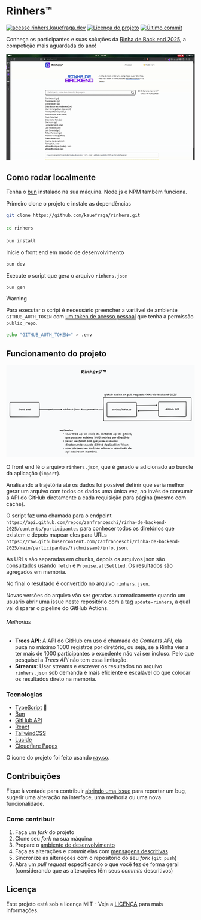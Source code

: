 # Rinhers™

[![acesse rinhers.kauefraga.dev](https://img.shields.io/badge/acesse-rinhers.kauefraga.dev-7a02ff?labelColor=3068d7)](https://rinhers.kauefraga.dev)
[![Licença do projeto](https://img.shields.io/github/license/kauefraga/rinhers)](https://github.com/kauefraga/rinhers/blob/main/LICENSE)
[![Último commit](https://img.shields.io/github/last-commit/kauefraga/rinhers/main)](https://github.com/kauefraga/rinhers)

Conheça os participantes e suas soluções da [Rinha de Back end 2025](https://github.com/zanfranceschi/rinha-de-backend-2025), a competição mais aguardada do ano!

<div align="center">

![Demonstração do uso do Rinhers™](docs/demo.gif)

</div>

## Como rodar localmente

Tenha o [bun](https://bun.sh) instalado na sua máquina. Node.js e NPM também funciona.

Primeiro clone o projeto e instale as dependências

```sh
git clone https://github.com/kauefraga/rinhers.git

cd rinhers

bun install
```

Inicie o front end em modo de desenvolvimento

```sh
bun dev
```

Execute o script que gera o arquivo `rinhers.json`

```sh
bun gen
```

> [!WARNING]
> Para executar o script é necessário preencher a variável de ambiente `GITHUB_AUTH_TOKEN` com [um token de acesso pessoal](https://docs.github.com/pt/authentication/keeping-your-account-and-data-secure/managing-your-personal-access-tokens#como-criar-um-personal-access-token-classic) que tenha a permissão `public_repo`.

```sh
echo "GITHUB_AUTH_TOKEN=" > .env
```

## Funcionamento do projeto

![Diagrama simplificado do funcionamento do projeto](docs/howitworks.png)

O front end lê o arquivo `rinhers.json`, que é gerado e adicionado ao bundle da aplicação (`import`).

Analisando a trajetória até os dados foi possível definir que seria melhor gerar um arquivo com todos os dados uma única vez, ao invés de consumir a API do GitHub diretamente a cada requisição para página (mesmo com cache).

O script faz uma chamada para o endpoint `https://api.github.com/repos/zanfranceschi/rinha-de-backend-2025/contents/participantes` para conhecer todos os diretórios que existem e depois mapear eles para URLs `https://raw.githubusercontent.com/zanfranceschi/rinha-de-backend-2025/main/participantes/{submissao}/info.json`.

As URLs são separadas em chunks, depois os arquivos json são consultados usando `fetch` e `Promise.allSettled`. Os resultados são agregados em memória.

No final o resultado é convertido no arquivo `rinhers.json`.

Novas versões do arquivo vão ser geradas automaticamente quando um usuário abrir uma issue neste repositório com a tag `update-rinhers`, a qual vai disparar o pipeline do GitHub Actions.

###### Melhorias

- **Trees API**: A API do GitHub em uso é chamada de *Contents API*, ela puxa no máximo 1000 registros por diretório, ou seja, se a Rinha vier a ter mais de 1000 participantes o excedente não vai ser incluso. Pelo que pesquisei a *Trees API* não tem essa limitação.
- **Streams**: Usar streams e escrever os resultados no arquivo `rinhers.json` sob demanda é mais eficiente e escalável do que colocar os resultados direto na memória.

### Tecnologias

- [TypeScript](https://www.typescriptlang.org/) 💙
- [Bun](https://bun.sh/)
- [GitHub API](https://docs.github.com/pt/rest)
- [React](https://react.dev/)
- [TailwindCSS](https://tailwindcss.com/)
- [Lucide](https://lucide.dev/icons/)
- [Cloudflare Pages](https://pages.cloudflare.com/)

O ícone do projeto foi feito usando [ray.so](https://ray.so/icon).

## Contribuições

Fique à vontade para contribuir [abrindo uma issue](https://github.com/kauefraga/rinhers/issues/new) para reportar um bug, sugerir uma alteração na interface, uma melhoria ou uma nova funcionalidade.

### Como contribuir

1. Faça um *fork* do projeto
2. Clone seu *fork* na sua máquina
3. Prepare o [ambiente de desenvolvimento](#como-rodar-localmente)
4. Faça as alterações e *commit* elas com [mensagens descritivas](https://www.conventionalcommits.org/pt-br/v1.0.0/)
5. Sincronize as alterações com o repositório do seu *fork* (`git push`)
6. Abra um *pull request* especificando o que você fez de forma geral (considerando que as alterações têm seus *commits* descritivos)

## Licença

Este projeto está sob a licença MIT - Veja a [LICENÇA](LICENSE) para mais informações.
